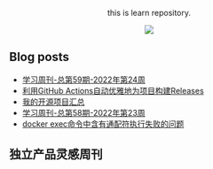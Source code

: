 <div align="center">

this is learn repository.

![](https://wiki.eryajf.net/img/dengxia.gif)

</div>


## Blog posts
<!-- BLOG-POST-LIST:START -->
- [学习周刊-总第59期-2022年第24周](https://wiki.eryajf.net/pages/b0bdd0/)
- [利用GitHub Actions自动优雅地为项目构建Releases](https://wiki.eryajf.net/pages/f3e878/)
- [我的开源项目汇总](https://wiki.eryajf.net/pages/67892e/)
- [学习周刊-总第58期-2022年第23周](https://wiki.eryajf.net/pages/62a9c7/)
- [docker exec命令中含有通配符执行失败的问题](https://wiki.eryajf.net/pages/1cb90e/)
<!-- BLOG-POST-LIST:END -->

## 独立产品灵感周刊

<!-- BLOG-POST-LIST:START -->
<!-- BLOG-POST-LIST:END -->
